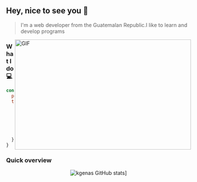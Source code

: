 ## Hey, nice to see you 👋
> I'm a web developer from the Guatemalan Republic.I like to learn and develop programs

<img align="right" alt="GIF" src="https://github.com/abhisheknaiidu/abhisheknaiidu/blob/master/code.gif?raw=true" width="480" height="300" />

### What I do :computer:
```javascript
const kgenas = {
  pronouns: "He" | "Him",
  technologies: {
    frontEnd: {
      js: ['React','TypeScript'],
      css: ['boostrap']
    },
    backEnd: ['PHP','Asp.net'],
    databases: ['MongoDB','MySql' ,'SQLServer']
  }
}

```

### Quick overview
<div align="center">
  
   ![kgenas GitHub stats](https://github-readme-stats.vercel.app/api?username=kgenas)]
  
</div>  

<!--
**kgenas/kgenas** is a ✨ _special_ ✨ repository because its `README.md` (this file) appears on your GitHub profile.

Here are some ideas to get you started:

- 🔭 I’m currently working on ...
- 🌱 I’m currently learning ...
- 👯 I’m looking to collaborate on ...
- 🤔 I’m looking for help with ...
- 💬 Ask me about ...
- 📫 How to reach me: ...
- 😄 Pronouns: ...
- ⚡ Fun fact: ...
-->
